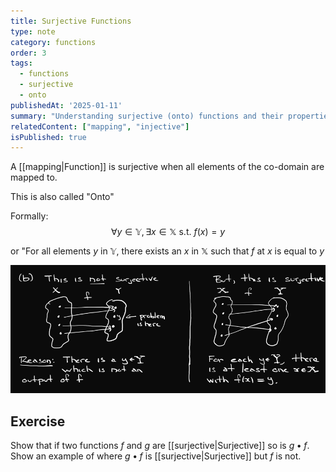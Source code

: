 ```yaml
---
title: Surjective Functions
type: note
category: functions
order: 3
tags:
  - functions
  - surjective
  - onto
publishedAt: '2025-01-11'
summary: "Understanding surjective (onto) functions and their properties."
relatedContent: ["mapping", "injective"]
isPublished: true
---
```


A [[mapping|Function]] is surjective when all elements of the co-domain are mapped to.

This is also called "Onto"

Formally: 
$$\forall y\in \mathbb{Y}, \exists x \in \mathbb{X} \text{ s.t. } f(x)=y$$

or "For all elements $y$ in $\mathbb{Y}$, there exists an $x$ in $\mathbb{X}$ such that $f$ at $x$ is equal to $y$


<img 
  src="/content/assets/images/Surjective.png" 
  alt="Surjective Function Example" 
  width={600} 
  height={400} 
/>

## Exercise
Show that if two functions $f$ and $g$ are [[surjective|Surjective]] so is $g \bullet f$.
Show an example of where $g \bullet f$ is [[surjective|Surjective]] but $f$ is not.